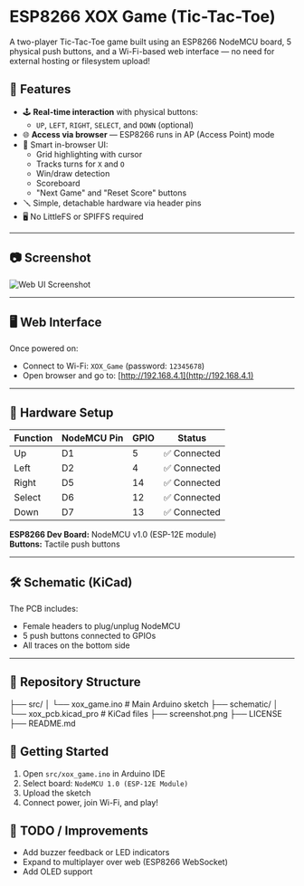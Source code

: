 # ESP8266 XOX Game (Tic-Tac-Toe)

A two-player Tic-Tac-Toe game built using an ESP8266 NodeMCU board, 5 physical push buttons, and a Wi-Fi-based web interface — no need for external hosting or filesystem upload!

## 🔧 Features

- 🕹️ **Real-time interaction** with physical buttons:
  - `UP`, `LEFT`, `RIGHT`, `SELECT`, and `DOWN` (optional)
- 🌐 **Access via browser** — ESP8266 runs in AP (Access Point) mode
- 🧠 Smart in-browser UI:
  - Grid highlighting with cursor
  - Tracks turns for `X` and `O`
  - Win/draw detection
  - Scoreboard
  - "Next Game" and "Reset Score" buttons
- 🪛 Simple, detachable hardware via header pins
- 🖥️ No LittleFS or SPIFFS required

---

## 📷 Screenshot

![Web UI Screenshot](screenshot.png)

---

## 🖥️ Web Interface

Once powered on:
- Connect to Wi-Fi: `XOX_Game` (password: `12345678`)
- Open browser and go to: [http://192.168.4.1](http://192.168.4.1)

---

## 🔌 Hardware Setup

| Function | NodeMCU Pin | GPIO | Status |
|----------|-------------|------|--------|
| Up       | D1          | 5    | ✅ Connected |
| Left     | D2          | 4    | ✅ Connected |
| Right    | D5          | 14   | ✅ Connected |
| Select   | D6          | 12   | ✅ Connected |
| Down     | D7          | 13   | ✅ Connected |

**ESP8266 Dev Board:** NodeMCU v1.0 (ESP-12E module)  
**Buttons:** Tactile push buttons

---

## 🛠️ Schematic (KiCad)

The PCB includes:
- Female headers to plug/unplug NodeMCU
- 5 push buttons connected to GPIOs
- All traces on the bottom side

---

## 📁 Repository Structure
├── src/
│ └── xox_game.ino # Main Arduino sketch
├── schematic/
│ └── xox_pcb.kicad_pro # KiCad files
├── screenshot.png
├── LICENSE
├── README.md

## 🚀 Getting Started

1. Open `src/xox_game.ino` in Arduino IDE
2. Select board: `NodeMCU 1.0 (ESP-12E Module)`
3. Upload the sketch
4. Connect power, join Wi-Fi, and play!

## 🧠 TODO / Improvements

- Add buzzer feedback or LED indicators
- Expand to multiplayer over web (ESP8266 WebSocket)
- Add OLED support
